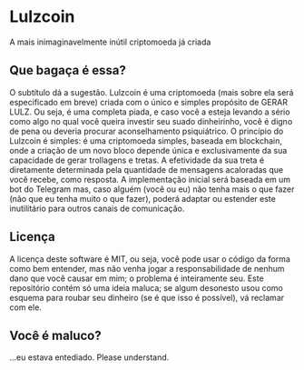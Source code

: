 # Lulzcoin
A mais inimaginavelmente inútil criptomoeda já criada

## Que bagaça é essa?
O subtítulo dá a sugestão. Lulzcoin é uma criptomoeda (mais sobre ela será especificado em breve) criada com o único e simples propósito de GERAR LULZ. Ou seja, é uma completa piada, e caso você a esteja levando a sério como algo no qual você queira investir seu suado dinheirinho, você é digno de pena ou deveria procurar aconselhamento psiquiátrico.
O princípio do Lulzcoin é simples: é uma criptomoeda simples, baseada em blockchain, onde a criação de um novo bloco depende única e exclusivamente da sua capacidade de gerar trollagens e tretas. A efetividade da sua treta é diretamente determinada pela quantidade de mensagens acaloradas que você recebe, como resposta.
A implementação inicial será baseada em um bot do Telegram mas, caso alguém (você ou eu) não tenha mais o que fazer (não que eu tenha muito o que fazer), poderá adaptar ou estender este inutilitário para outros canais de comunicação.

## Licença
A licença deste software é MIT, ou seja, você pode usar o código da forma como bem entender, mas não venha jogar a responsabilidade de nenhum dano que você causar em mim; o problema é inteiramente seu. Este repositório contém só uma ideia maluca; se algum desonesto usou como esquema para roubar seu dinheiro (se é que isso é possível), vá reclamar com ele.

## Você é maluco?
...eu estava entediado. Please understand.
